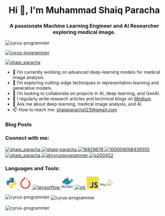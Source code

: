<h1 align="center">Hi 👋, I'm Muhammad Shaiq Paracha</h1>
<h3 align="center">A passionate Machine Learning Engineer and AI Researcher exploring medical image.</h3>

<p align="left">
  <img src="https://komarev.com/ghpvc/?username=cyrus-programmer&label=Profile%20views&color=0e75b6&style=flat" alt="cyrus-programmer" />
</p>

<p align="left">
  <a href="https://github.com/ryo-ma/github-profile-trophy">
    <img src="https://github-profile-trophy.vercel.app/?username=cyrus-programmer" alt="cyrus-programmer" />
  </a>
</p>

<p align="left">
  <a href="https://twitter.com/shaiq_paracha" target="blank">
    <img src="https://img.shields.io/twitter/follow/shaiq_paracha?logo=twitter&style=for-the-badge" alt="shaiq_paracha" />
  </a>
</p>

- 🔭 I’m currently working on advanced deep-learning models for medical image analysis.
- 🌱 I’m exploring cutting-edge techniques in representation learning and generative models.
- 👯 I’m looking to collaborate on projects in AI, deep learning, and GenAI.
- 📝 I regularly write research articles and technical blogs on [Medium](https://medium.com/@cyrusprogrammer).
- 💬 Ask me about deep learning, medical image analysis, and AI.
- 📫 How to reach me: shaiqparacha123@gmail.com

### Blog Posts
<!-- BLOG-POST-LIST:START -->
<!-- BLOG-POST-LIST:END -->

<h3 align="left">Connect with me:</h3>
<p align="left">
  <a href="https://twitter.com/shaiq_paracha" target="blank">
    <img align="center" src="https://raw.githubusercontent.com/rahuldkjain/github-profile-readme-generator/master/src/images/icons/Social/twitter.svg" alt="shaiq_paracha" height="30" width="40" />
  </a>
  <a href="https://linkedin.com/in/shaiq-paracha" target="blank">
    <img align="center" src="https://raw.githubusercontent.com/rahuldkjain/github-profile-readme-generator/master/src/images/icons/Social/linked-in-alt.svg" alt="shaiq-paracha" height="30" width="40" />
  </a>
  <a href="https://stackoverflow.com/users/16829678" target="blank">
    <img align="center" src="https://raw.githubusercontent.com/rahuldkjain/github-profile-readme-generator/master/src/images/icons/Social/stack-overflow.svg" alt="16829678" height="30" width="40" />
  </a>
  <a href="https://fb.com/100009068436555" target="blank">
    <img align="center" src="https://raw.githubusercontent.com/rahuldkjain/github-profile-readme-generator/master/src/images/icons/Social/facebook.svg" alt="100009068436555" height="30" width="40" />
  </a>
  <a href="https://instagram.com/shaiq_paracha" target="blank">
    <img align="center" src="https://raw.githubusercontent.com/rahuldkjain/github-profile-readme-generator/master/src/images/icons/Social/instagram.svg" alt="shaiq_paracha" height="30" width="40" />
  </a>
  <a href="https://medium.com/@cyrusprogrammer" target="blank">
    <img align="center" src="https://raw.githubusercontent.com/rahuldkjain/github-profile-readme-generator/master/src/images/icons/Social/medium.svg" alt="@cyrusprogrammer" height="30" width="40" />
  </a>
  <a href="https://www.hackerrank.com/p200452" target="blank">
    <img align="center" src="https://raw.githubusercontent.com/rahuldkjain/github-profile-readme-generator/master/src/images/icons/Social/hackerrank.svg" alt="p200452" height="30" width="40" />
  </a>
</p>

<h3 align="left">Languages and Tools:</h3>
<p align="left">
  <a href="https://www.python.org" target="_blank" rel="noreferrer">
    <img src="https://raw.githubusercontent.com/devicons/devicon/master/icons/python/python-original.svg" alt="python" width="40" height="40"/>
  </a>
  <a href="https://pytorch.org/" target="_blank" rel="noreferrer">
    <img src="https://raw.githubusercontent.com/devicons/devicon/master/icons/pytorch/pytorch-original.svg" alt="pytorch" width="40" height="40"/>
  </a>
  <a href="https://www.tensorflow.org/" target="_blank" rel="noreferrer">
    <img src="https://www.vectorlogo.zone/logos/tensorflow/tensorflow-icon.svg" alt="tensorflow" width="40" height="40"/>
  </a>
  <a href="https://www.docker.com/" target="_blank" rel="noreferrer">
    <img src="https://raw.githubusercontent.com/devicons/devicon/master/icons/docker/docker-original-wordmark.svg" alt="docker" width="40" height="40"/>
  </a>
  <a href="https://git-scm.com/" target="_blank" rel="noreferrer">
    <img src="https://www.vectorlogo.zone/logos/git-scm/git-scm-icon.svg" alt="git" width="40" height="40"/>
  </a>
  <a href="https://www.javascript.com/" target="_blank" rel="noreferrer">
    <img src="https://raw.githubusercontent.com/devicons/devicon/master/icons/javascript/javascript-original.svg" alt="javascript" width="40" height="40"/>
  </a>
  <a href="https://www.mysql.com/" target="_blank" rel="noreferrer">
    <img src="https://raw.githubusercontent.com/devicons/devicon/master/icons/mysql/mysql-original-wordmark.svg" alt="mysql" width="40" height="40"/>
  </a>
  <!-- Add more icons as needed -->
</p>

<p>
  <img align="left" src="https://github-readme-stats.vercel.app/api/top-langs?username=cyrus-programmer&show_icons=true&locale=en&layout=compact" alt="cyrus-programmer" />
</p>

<p>
  &nbsp;<img align="center" src="https://github-readme-stats.vercel.app/api?username=cyrus-programmer&show_icons=true&locale=en" alt="cyrus-programmer" />
</p>

<p>
  <img align="center" src="https://github-readme-streak-stats.herokuapp.com/?user=cyrus-programmer&" alt="cyrus-programmer" />
</p>
